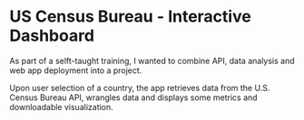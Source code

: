 # US Census Bureau - Interactive Dashboard

As part of a selft-taught training, I wanted to combine API, data analysis and web app deployment into a project.

Upon user selection of a country, the app retrieves data from the U.S. Census Bureau API, wrangles data and displays some metrics and downloadable visualization.
